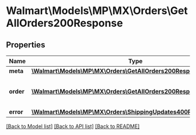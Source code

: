 # Walmart\Models\MP\MX\Orders\GetAllOrders200Response

## Properties

Name | Type | Description | Notes
------------ | ------------- | ------------- | -------------
**meta** | [**\Walmart\Models\MP\MX\Orders\GetAllOrders200ResponseMeta**](GetAllOrders200ResponseMeta.md) |  | [optional]
**order** | [**\Walmart\Models\MP\MX\Orders\GetAllOrders200ResponseOrderInner[]**](GetAllOrders200ResponseOrderInner.md) | Information about the purchase order | [optional]
**error** | [**\Walmart\Models\MP\MX\Orders\ShippingUpdates400ResponseError**](ShippingUpdates400ResponseError.md) |  | [optional]


[[Back to Model list]](./) [[Back to API list]](../../../../../README.md#supported-apis) [[Back to README]](../../../../../README.md)
